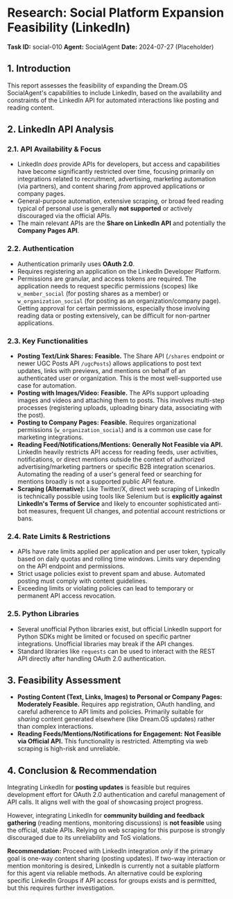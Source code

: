 # Research: Social Platform Expansion Feasibility (LinkedIn)

**Task ID:** social-010
**Agent:** SocialAgent
**Date:** 2024-07-27 (Placeholder)

## 1. Introduction

This report assesses the feasibility of expanding the Dream.OS SocialAgent's capabilities to include LinkedIn, based on the availability and constraints of the LinkedIn API for automated interactions like posting and reading content.

## 2. LinkedIn API Analysis

### 2.1. API Availability & Focus

*   LinkedIn *does* provide APIs for developers, but access and capabilities have become significantly restricted over time, focusing primarily on integrations related to recruitment, advertising, marketing automation (via partners), and content sharing *from* approved applications or company pages.
*   General-purpose automation, extensive scraping, or broad feed reading typical of personal use is generally **not supported** or actively discouraged via the official APIs.
*   The main relevant APIs are the **Share on LinkedIn API** and potentially the **Company Pages API**.

### 2.2. Authentication

*   Authentication primarily uses **OAuth 2.0**.
*   Requires registering an application on the LinkedIn Developer Platform.
*   Permissions are granular, and access tokens are required. The application needs to request specific permissions (scopes) like `w_member_social` (for posting shares as a member) or `w_organization_social` (for posting as an organization/company page). Getting approval for certain permissions, especially those involving reading data or posting extensively, can be difficult for non-partner applications.

### 2.3. Key Functionalities

*   **Posting Text/Link Shares:** **Feasible.** The Share API (`/shares` endpoint or newer UGC Posts API `/ugcPosts`) allows applications to post text updates, links with previews, and mentions on behalf of an authenticated user or organization. This is the most well-supported use case for automation.
*   **Posting with Images/Video:** **Feasible.** The APIs support uploading images and videos and attaching them to posts. This involves multi-step processes (registering uploads, uploading binary data, associating with the post).
*   **Posting to Company Pages:** **Feasible.** Requires organizational permissions (`w_organization_social`) and is a common use case for marketing integrations.
*   **Reading Feed/Notifications/Mentions:** **Generally Not Feasible via API.** LinkedIn heavily restricts API access for reading feeds, user activities, notifications, or direct mentions outside the context of authorized advertising/marketing partners or specific B2B integration scenarios. Automating the reading of a user's general feed or searching for mentions broadly is not a supported public API feature.
*   **Scraping (Alternative):** Like Twitter/X, direct web scraping of LinkedIn is technically possible using tools like Selenium but is **explicitly against LinkedIn's Terms of Service** and likely to encounter sophisticated anti-bot measures, frequent UI changes, and potential account restrictions or bans.

### 2.4. Rate Limits & Restrictions

*   APIs have rate limits applied per application and per user token, typically based on daily quotas and rolling time windows. Limits vary depending on the API endpoint and permissions.
*   Strict usage policies exist to prevent spam and abuse. Automated posting must comply with content guidelines.
*   Exceeding limits or violating policies can lead to temporary or permanent API access revocation.

### 2.5. Python Libraries

*   Several unofficial Python libraries exist, but official LinkedIn support for Python SDKs might be limited or focused on specific partner integrations. Unofficial libraries may break if the API changes.
*   Standard libraries like `requests` can be used to interact with the REST API directly after handling OAuth 2.0 authentication.

## 3. Feasibility Assessment

*   **Posting Content (Text, Links, Images) to Personal or Company Pages:** **Moderately Feasible.** Requires app registration, OAuth handling, and careful adherence to API limits and policies. Primarily suitable for *sharing* content generated elsewhere (like Dream.OS updates) rather than complex interactions.
*   **Reading Feeds/Mentions/Notifications for Engagement:** **Not Feasible via Official API.** This functionality is restricted. Attempting via web scraping is high-risk and unreliable.

## 4. Conclusion & Recommendation

Integrating LinkedIn for **posting updates** is feasible but requires development effort for OAuth 2.0 authentication and careful management of API calls. It aligns well with the goal of showcasing project progress.

However, integrating LinkedIn for **community building and feedback gathering** (reading mentions, monitoring discussions) is **not feasible** using the official, stable APIs. Relying on web scraping for this purpose is strongly discouraged due to its unreliability and ToS violations.

**Recommendation:** Proceed with LinkedIn integration *only* if the primary goal is one-way content sharing (posting updates). If two-way interaction or mention monitoring is desired, LinkedIn is currently not a suitable platform for this agent via reliable methods. An alternative could be exploring specific LinkedIn Groups if API access for groups exists and is permitted, but this requires further investigation. 